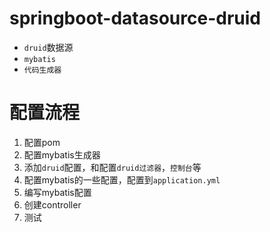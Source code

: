 # springboot-datasource-druid

- `druid`数据源
- `mybatis`
- `代码生成器`

# 配置流程

1. 配置pom
2. 配置mybatis生成器
3. 添加`druid`配置，和配置`druid过滤器`，`控制台`等
4. 配置mybatis的一些配置，配置到`application.yml`
5. 编写mybatis配置
6. 创建controller
7. 测试

